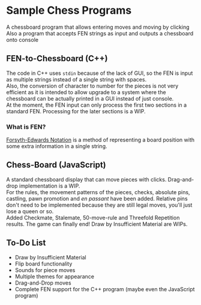 # Sample Chess Programs

A chessboard program that allows entering moves and moving by clicking  
Also a program that accepts FEN strings as input and outputs a chessboard onto console  

## FEN-to-Chessboard (C++)

The code in C++ uses ```stdin``` because of the lack of GUI, so the FEN is input as multiple strings instead of a single string with spaces.  
Also, the conversion of character to number for the pieces is not very efficient as it is intended to allow upgrade to a system where the chessboard can be actually printed in a GUI instead of just console.  
At the moment, the FEN input can only process the first two sections in a standard FEN. Processing for the later sections is a WIP.

### What is FEN?

[Forsyth-Edwards Notation](https://en.wikipedia.org/wiki/Forsyth%E2%80%93Edwards_Notation) is a method of representing a board position with some extra information in a single string.  

## Chess-Board (JavaScript)

A standard chessboard display that can move pieces with clicks. Drag-and-drop implementation is a WIP.  
For the rules, the movement patterns of the pieces, checks, absolute pins, castling, pawn promotion and _en passant_ have been added. Relative pins don't need to be implemented because they are still legal moves, you'll just lose a queen or so.   
Added Checkmate, Stalemate, 50-move-rule and Threefold Repetition results. The game can finally end! Draw by Insufficient Material are WIPs.  

## To-Do List

- Draw by Insufficient Material
- Flip board functionality
- Sounds for piece moves
- Multiple themes for appearance
- Drag-and-Drop moves
- Complete FEN support for the C++ program (maybe even the JavaScript program)